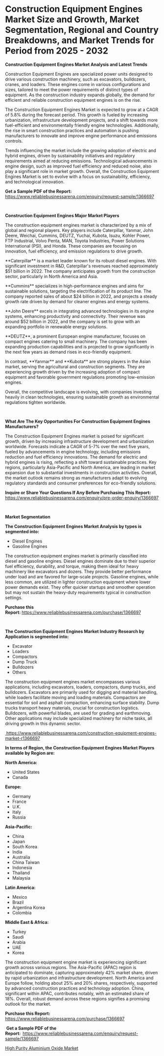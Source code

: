 <p><h1>Construction Equipment Engines Market Size and Growth, Market Segmentation, Regional and Country Breakdowns, and Market Trends for Period from 2025 -  2032</h1></p><p><strong>Construction Equipment Engines Market Analysis and Latest Trends</strong></p>
<p><p>Construction Equipment Engines are specialized power units designed to drive various construction machinery, such as excavators, bulldozers, cranes, and loaders. These engines come in various configurations and sizes, tailored to meet the power requirements of distinct types of equipment. As the construction industry expands globally, the demand for efficient and reliable construction equipment engines is on the rise.</p><p>The Construction Equipment Engines Market is expected to grow at a CAGR of 5.8% during the forecast period. This growth is fueled by increasing urbanization, infrastructure development projects, and a shift towards more fuel-efficient and environmentally friendly engine technologies. Additionally, the rise in smart construction practices and automation is pushing manufacturers to innovate and improve engine performance and emissions controls.</p><p>Trends influencing the market include the growing adoption of electric and hybrid engines, driven by sustainability initiatives and regulatory requirements aimed at reducing emissions. Technological advancements in engine design, such as improved fuel efficiency and reduced noise, also play a significant role in market growth. Overall, the Construction Equipment Engines Market is set to evolve with a focus on sustainability, efficiency, and technological innovation.</p></p>
<p><strong>Get a Sample PDF of the Report:&nbsp;</strong> <a href="https://www.reliablebusinessarena.com/enquiry/request-sample/1366697?utm_campaign=3091&utm_medium=2&utm_source=Github&utm_content=ia&utm_term=22032025&utm_id=construction-equipment-engines">https://www.reliablebusinessarena.com/enquiry/request-sample/1366697</a></p>
<p>&nbsp;</p>
<p><strong>Construction Equipment Engines Major Market Players</strong></p>
<p><p>The construction equipment engines market is characterized by a mix of global and regional players. Key players include Caterpillar, Yanmar, John Deere, Weichai, Cummins, DEUTZ, Yuchai, Kubota, Isuzu, Kohler Power, FTP Industrial, Volvo Penta, MAN, Toyota Industries, Power Solutions International (PSI), and Honda. These companies are focusing on innovation, fuel efficiency, and emission regulations to drive growth.</p><p>**Caterpillar** is a market leader known for its robust diesel engines. With significant investment in R&D, Caterpillar's revenues reached approximately $51 billion in 2022. The company anticipates growth from the construction sector, particularly in North America and Asia.</p><p>**Cummins** specializes in high-performance engines and aims for sustainable solutions, targeting the electrification of its product line. The company reported sales of about $24 billion in 2022, and projects a steady growth rate driven by demand for cleaner engines and energy systems.</p><p>**John Deere** excels in integrating advanced technologies in its engine systems, enhancing productivity and connectivity. Their revenue was around $52 billion in 2022, and the company is set to grow with an expanding portfolio in renewable energy solutions.</p><p>**DEUTZ**, a prominent European engine manufacturer, focuses on compact engines catering to small machinery. The company has been expanding production capabilities and is projected to grow significantly in the next few years as demand rises in eco-friendly equipment.</p><p>In contrast, **Yanmar** and **Kubota** are strong players in the Asian market, serving the agricultural and construction segments. They are experiencing growth driven by the increasing adoption of compact equipment and favorable government regulations promoting low-emission engines.</p><p>Overall, the competitive landscape is evolving, with companies investing heavily in clean technologies, ensuring sustainable growth as environmental regulations tighten worldwide.</p></p>
<p>&nbsp;</p>
<p><strong>What Are The Key Opportunities For Construction Equipment Engines Manufacturers?</strong></p>
<p><p>The Construction Equipment Engines market is poised for significant growth, driven by increasing infrastructure development and urbanization worldwide. Forecasts indicate a CAGR of 5-7% over the next five years, fueled by advancements in engine technology, including emissions reduction and fuel efficiency innovations. The demand for electric and hybrid engines is rising, reflecting a shift toward sustainable practices. Key regions, particularly Asia-Pacific and North America, are leading in market expansion due to substantial investments in construction activities. Overall, the market outlook remains strong as manufacturers adapt to evolving regulatory standards and consumer preferences for eco-friendly solutions.</p></p>
<p><strong>Inquire or Share Your Questions If Any Before Purchasing This Report:</strong> <a href="https://www.reliablebusinessarena.com/enquiry/pre-order-enquiry/1366697?utm_campaign=3091&utm_medium=2&utm_source=Github&utm_content=ia&utm_term=22032025&utm_id=construction-equipment-engines">https://www.reliablebusinessarena.com/enquiry/pre-order-enquiry/1366697</a></p>
<p>&nbsp;</p>
<p><strong>Market Segmentation</strong></p>
<p><strong>The Construction Equipment Engines Market Analysis by types is segmented into:</strong></p>
<p><ul><li>Diesel Engines</li><li>Gasoline Engines</li></ul></p>
<p><p>The construction equipment engines market is primarily classified into diesel and gasoline engines. Diesel engines dominate due to their superior fuel efficiency, durability, and torque, making them ideal for heavy machinery like excavators and dozers. They provide better performance under load and are favored for large-scale projects. Gasoline engines, while less common, are utilized in lighter construction equipment where lower power demands exist. They offer quicker startups and smoother operation but may not sustain the heavy-duty requirements typical in construction settings.</p></p>
<p><strong>Purchase this Report:&nbsp;</strong><a href="https://www.reliablebusinessarena.com/purchase/1366697?utm_campaign=3091&utm_medium=2&utm_source=Github&utm_content=ia&utm_term=22032025&utm_id=construction-equipment-engines">https://www.reliablebusinessarena.com/purchase/1366697</a></p>
<p>&nbsp;</p>
<p><strong>The Construction Equipment Engines Market Industry Research by Application is segmented into:</strong></p>
<p><ul><li>Excavator</li><li>Loaders</li><li>Compactors</li><li>Dump Truck</li><li>Bulldozers</li><li>Others</li></ul></p>
<p><p>The construction equipment engines market encompasses various applications, including excavators, loaders, compactors, dump trucks, and bulldozers. Excavators are primarily used for digging and material handling, while loaders facilitate moving and loading materials. Compactors are essential for soil and asphalt compaction, enhancing surface stability. Dump trucks transport heavy materials, crucial for construction logistics. Bulldozers, with powerful blades, are used for grading and earthmoving. Other applications may include specialized machinery for niche tasks, all driving growth in this dynamic sector.</p></p>
<p><a href="https://www.reliablebusinessarena.com/construction-equipment-engines-market-r1366697?utm_campaign=3091&utm_medium=2&utm_source=Github&utm_content=ia&utm_term=22032025&utm_id=construction-equipment-engines">&nbsp;https://www.reliablebusinessarena.com/construction-equipment-engines-market-r1366697</a></p>
<p><strong>In terms of Region, the Construction Equipment Engines Market Players available by Region are:</strong></p>
<p>
    <p> <strong> North America: </strong>
        <ul>
            <li>United States</li>
            <li>Canada</li>
        </ul>
        </p> 
    <p> <strong> Europe: </strong>
        <ul>
            <li>Germany</li>
            <li>France</li>
            <li>U.K.</li>
            <li>Italy</li>
            <li>Russia</li>
        </ul>
        </p> 
    <p> <strong> Asia-Pacific: </strong>
        <ul>
            <li>China</li>
            <li>Japan</li>
            <li>South Korea</li>
            <li>India</li>
            <li>Australia</li>
            <li>China Taiwan</li>
            <li>Indonesia</li>
            <li>Thailand</li>
            <li>Malaysia</li>
        </ul>
        </p> 
    <p> <strong> Latin America: </strong>
        <ul>
            <li>Mexico</li>
            <li>Brazil</li>
            <li>Argentina Korea</li>
            <li>Colombia</li>
        </ul>
        </p> 
    <p> <strong> Middle East & Africa: </strong>
        <ul>
            <li>Turkey</li>
            <li>Saudi</li>
            <li>Arabia</li>
            <li>UAE</li>
            <li>Korea</li>
        </ul>
    </p>
    </p>
<p><p>The construction equipment engine market is experiencing significant growth across various regions. The Asia-Pacific (APAC) region is anticipated to dominate, capturing approximately 42% market share, driven by rapid urbanization and infrastructure development. North America and Europe follow, holding about 25% and 20% shares, respectively, supported by advanced construction practices and technology adoption. China, significant within APAC, contributes notably, with an estimated share of 18%. Overall, robust demand across these regions signifies a promising outlook for the market.</p></p>
<p><strong>Purchase this Report: </strong><a href="https://www.reliablebusinessarena.com/purchase/1366697?utm_campaign=3091&utm_medium=2&utm_source=Github&utm_content=ia&utm_term=22032025&utm_id=construction-equipment-engines">https://www.reliablebusinessarena.com/purchase/1366697</a></p>
<p>&nbsp;<strong>Get a Sample PDF of the Report:&nbsp;&nbsp;</strong><a href="https://www.reliablebusinessarena.com/enquiry/request-sample/1366697?utm_campaign=3091&utm_medium=2&utm_source=Github&utm_content=ia&utm_term=22032025&utm_id=construction-equipment-engines">https://www.reliablebusinessarena.com/enquiry/request-sample/1366697</a></p>
<p><strong></strong></p>
<p><p><a href="https://github.com/nacrehuipie/Market-Research-Report-List-1/blob/main/high-purity-aluminium-oxide-market.md?utm_campaign=3091&utm_medium=2&utm_source=Github&utm_content=ia&utm_term=22032025&utm_id=construction-equipment-engines">High Purity Aluminium Oxide Market</a></p></p>